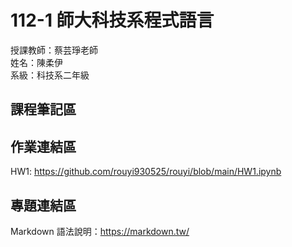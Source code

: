 # 112-1 師大科技系程式語言

授課教師：蔡芸琤老師  
姓名：陳柔伊  
系級：科技系二年級  

## 課程筆記區

## 作業連結區
HW1: https://github.com/rouyi930525/rouyi/blob/main/HW1.ipynb

## 專題連結區
Markdown 語法說明：https://markdown.tw/  
